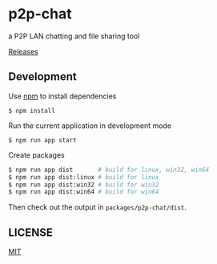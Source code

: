 # p2p-chat

a P2P LAN chatting and file sharing tool

[Releases](https://github.com/dgeibi/p2p-chat/releases)

## Development

Use [npm](https://nodejs.org/) to install dependencies

```
$ npm install
```

Run the current application in development mode

```
$ npm run app start
```

Create packages

``` sh
$ npm run app dist       # build for linux, win32, win64
$ npm run app dist:linux # build for linux
$ npm run app dist:win32 # build for win32
$ npm run app dist:win64 # build for win64
```

Then check out the output in `packages/p2p-chat/dist`.

## LICENSE

[MIT](LICENSE)
